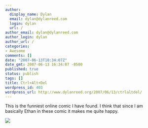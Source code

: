 ```yaml
---
author:
  display_name: Dylan
  email: dylan@dylanreed.com
  login: dylan
  url: /
author_email: dylan@dylanreed.com
author_login: dylan
author_url: /
categories:
- Awesome
comments: []
date: "2007-06-13T10:34:07Z"
date_gmt: 2007-06-13 16:34:07 -0500
published: true
status: publish
tags: []
title: Ctrl+Alt+Del
wordpress_id: 403
wordpress_url: http://www.dylanreed.org/2007/06/13/ctrlaltdel/
---
```


This is the funniest online comic I have found. I think that since I am basically Ethan in these comic it makes me quite happy.

[![][1]][2]

   [1]: http://cad-comic.com/comics/20070613.jpg
   [2]: http://cad-comic.com/comic.php

